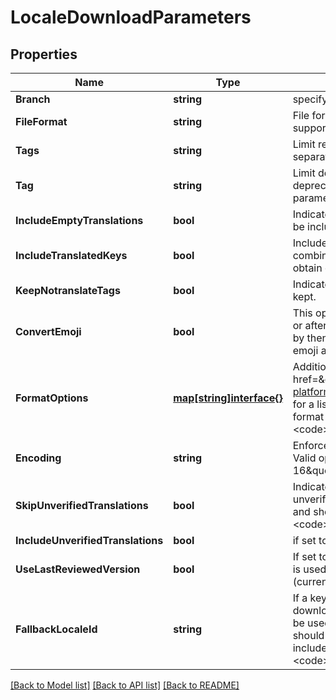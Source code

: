 # LocaleDownloadParameters

## Properties

Name | Type | Description | Notes
------------ | ------------- | ------------- | -------------
**Branch** | **string** | specify the branch to use | [optional] 
**FileFormat** | **string** | File format name. See the format guide for all supported file formats. | [optional] 
**Tags** | **string** | Limit results to keys tagged with a list of comma separated tag names. | [optional] 
**Tag** | **string** | Limit download to tagged keys. This parameter is deprecated. Please use the \&quot;tags\&quot; parameter instead | [optional] 
**IncludeEmptyTranslations** | **bool** | Indicates whether keys without translations should be included in the output as well. | [optional] 
**IncludeTranslatedKeys** | **bool** | Include translated keys in the locale file. Use in combination with include_empty_translations to obtain only untranslated keys. | [optional] 
**KeepNotranslateTags** | **bool** | Indicates whether [NOTRANSLATE] tags should be kept. | [optional] 
**ConvertEmoji** | **bool** | This option is obsolete. Projects that were created on or after Nov 29th 2019 or that did not contain emoji by then will not require this flag any longer since emoji are now supported natively. | [optional] 
**FormatOptions** | [**map[string]interface{}**](.md) | Additional formatting and render options. See the &lt;a href&#x3D;\&quot;https://help.phrase.com/help/supported-platforms-and-formats\&quot;&gt;format guide&lt;/a&gt; for a list of options available for each format. Specify format options like this: &lt;code&gt;...&amp;format_options[foo]&#x3D;bar&lt;/code&gt; | [optional] 
**Encoding** | **string** | Enforces a specific encoding on the file contents. Valid options are \&quot;UTF-8\&quot;, \&quot;UTF-16\&quot; and \&quot;ISO-8859-1\&quot;. | [optional] 
**SkipUnverifiedTranslations** | **bool** | Indicates whether the locale file should skip all unverified translations. This parameter is deprecated and should be replaced with &lt;code&gt;include_unverified_translations&lt;/code&gt;. | [optional] 
**IncludeUnverifiedTranslations** | **bool** | if set to false unverified translations are excluded | [optional] 
**UseLastReviewedVersion** | **bool** | If set to true the last reviewed version of a translation is used. This is only available if the review workflow (currently in beta) is enabled for the project. | [optional] 
**FallbackLocaleId** | **string** | If a key has no translation in the locale being downloaded the translation in the fallback locale will be used. Provide the public ID of the locale that should be used as the fallback. Requires include_empty_translations to be set to &lt;code&gt;true&lt;/code&gt;. | [optional] 

[[Back to Model list]](../README.md#documentation-for-models) [[Back to API list]](../README.md#documentation-for-api-endpoints) [[Back to README]](../README.md)


